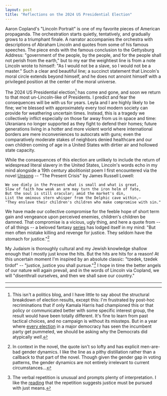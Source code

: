 ```yaml
---
layout: post
title: "Reflections on the 2024 US Presidential Election"
---
```


Aaron Copland's "Lincoln Portrait" is one of my favorite pieces of American propaganda. The orchestration starts quietly, tentatively, and gradually grows to a triumphant finale. A narrator accompanies the orchestra with descriptions of Abraham Lincoln and quotes from some of his famous speeches. The piece ends with the famous conclusion to the Gettysburg Address: "government of the people, by the people, and for the people shall not perish from the earth," but to my ear the weightiest line is from a note Lincoln wrote to himself: "As I would not be a slave, so I would not be a master." Such a clear and beautiful line; a succinct statement that Lincoln's moral circle extends beyond himself, and he does not annoint himself with a privileged position at the center of the moral universe.

The 2024 US Presidential election[^1] has come and gone, and soon we return to that most un-Lincoln-like of Presidents. I predict and fear the consequences will be with us for years. Leyla and I are highly likely to be fine; we're blessed with approximately every tool modern society can provide for weathering uncertain times. Instead, this is a tragedy we collectively inflict especially on those far away from us in space and time: Ukranians no longer supported as they fight to defend their homes; future generations living in a hotter and more violent world where international borders are mere inconveniences to autocrats with guns; even the comparatively moderate stakes of neighbors denied healthcare and our own children coming of age in a United States with dirtier air and hollowed state capacity.

While the consequences of this election are unlikely to include the return of widespread literal slavery in the United States, Lincoln's words echo in my mind alongside a 19th century abolitionist poem I first encountered via the novel [Unsong](https://unsongbook.com/) -- "The Present Crisis" by James Russell Lowell:
```
We see dimly in the Present what is small and what is great,
Slow of faith how weak an arm may turn the iron helm of fate,
But the soul is still oracular; amid the market's din,
List the ominous stern whisper from the Delphic cave within,—
"They enslave their children's children who make compromise with sin."
```
We have made our collective compromise for the feeble hope of short term gain and vengeance upon perceived enemies, children's children be damned. That compromise is a vicious, ugly thing, and here a quote from -- of all things -- a beloved fantasy [series](https://en.wikipedia.org/wiki/The_Wheel_of_Time) has lodged itself in my mind: "But men often mistake killing and revenge for justice. They seldom have the stomach for justice."[^2]

My Judaism is thoroughly cultural and my Jewish knowledge shallow enough that I mostly just know the hits. But the hits are hits for a reason! At this uncertain moment I'm inspired by an absolute classic: "tzedek, tzedek tirdof" -- "justice, justice you shall pursue."[^3] I hope in time the better angels of our nature will again prevail, and in the words of Lincoln via Copland, we will "disenthrall ourselves, and then we shall save our country."

---

[^1]: This isn't a politics blog, and I have little to say about the structural breakdown of election results, except this: I'm frustrated by post-hoc recriminations that if only Kamala Harris had championed this or that policy or communicated better with some specific interest group, the result would have been totally different. It's fine to learn from past tactical choices, and no campaign is without its missteps. But in a year where [every election](https://x.com/jburnmurdoch/status/1854485866548195735) in a major democracy has seen the incumbent party get pummeled, we should be asking why the Democrats did atypically _well_.

[^2]: In context in the novel, the quote isn't so lofty and has explicit men-are-bad gender dynamics. I like the line as a pithy distillation rather than a callback to that part of the novel. Though given the gender gap in voting patterns, the gender dynamics are not entirely irrelevant to current circumstances...

[^3]: The verbal repetition is unusual and prompts plenty of interpretation. I like the [reading](https://www.sefaria.org/sheets/76024.14?lang=bi&with=all&lang2=en) that the repetition suggests justice must be pursued with just means.
